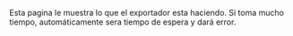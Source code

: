 Esta pagina le muestra lo que el exportador esta haciendo. Si toma mucho tiempo, automáticamente sera tiempo de espera y dará error.